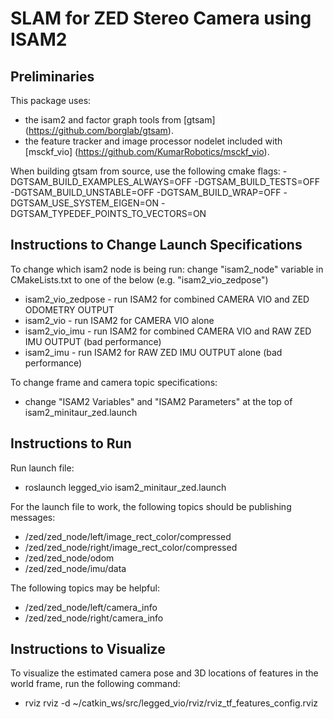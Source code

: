 # SLAM for ZED Stereo Camera using ISAM2

## Preliminaries

This package uses: 
* the isam2 and factor graph tools from [gtsam] (https://github.com/borglab/gtsam).
* the feature tracker and image processor nodelet included with [msckf_vio] (https://github.com/KumarRobotics/msckf_vio).

When building gtsam from source, use the following cmake flags: -DGTSAM_BUILD_EXAMPLES_ALWAYS=OFF -DGTSAM_BUILD_TESTS=OFF -DGTSAM_BUILD_UNSTABLE=OFF -DGTSAM_BUILD_WRAP=OFF -DGTSAM_USE_SYSTEM_EIGEN=ON -DGTSAM_TYPEDEF_POINTS_TO_VECTORS=ON

## Instructions to Change Launch Specifications

To change which isam2 node is being run:
change "isam2_node" variable in CMakeLists.txt to one of the below (e.g. "isam2_vio_zedpose")
- isam2_vio_zedpose - run ISAM2 for combined CAMERA VIO and ZED ODOMETRY OUTPUT 
- isam2_vio - run ISAM2 for CAMERA VIO alone
- isam2_vio_imu - run ISAM2 for combined CAMERA VIO and RAW ZED IMU OUTPUT (bad performance)
- isam2_imu - run ISAM2 for RAW ZED IMU OUTPUT alone (bad performance)

To change frame and camera topic specifications:
- change "ISAM2 Variables" and "ISAM2 Parameters" at the top of isam2_minitaur_zed.launch

## Instructions to Run 

Run launch file:
- roslaunch legged_vio isam2_minitaur_zed.launch

For the launch file to work, the following topics should be publishing messages:
- /zed/zed_node/left/image_rect_color/compressed
- /zed/zed_node/right/image_rect_color/compressed
- /zed/zed_node/odom
- /zed/zed_node/imu/data

The following topics may be helpful:
- /zed/zed_node/left/camera_info
- /zed/zed_node/right/camera_info

## Instructions to Visualize

To visualize the estimated camera pose and 3D locations of features in the world frame, run the following command:
- rviz rviz -d ~/catkin_ws/src/legged_vio/rviz/rviz_tf_features_config.rviz 
